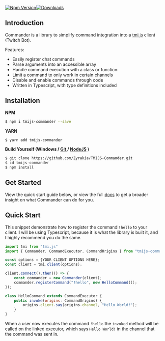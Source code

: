 [![Npm Version](https://img.shields.io/npm/v/tmijs-commander.svg?style=flat)](https://www.npmjs.org/package/tmijs-commander)[![Downloads](https://img.shields.io/npm/dm/tmijs-commander.svg?style=flat)](https://www.npmjs.org/package/tmijs-commander)

## Introduction

Commander is a library to simplify command integration into a [tmi.js](https://github.com/tmijs/tmi.js) client (Twitch Bot).

Features:

- Easily register chat commands
- Parse arguments into an accessible array
- Handle command execution with a class or function
- Limit a command to only work in certain channels
- Disable and enable commands through code
- Written in Typescript, with type definitions included

## Installation

**NPM**

```bash
$ npm i tmijs-commander --save
```

**YARN**

```bash
$ yarn add tmijs-commander
```

**Build Yourself (Windows / [Git ](https://git-scm.com/downloads) / [NodeJS](https://nodejs.org/en/download/) )**

```bash
$ git clone https://github.com/Zyrakia/TMIJS-Commander.git
$ cd tmijs-commander
$ npm install
```
## Get Started
View the quick start guide below, or view the full [docs](https://github.com/Zyrakia/TMIJS-Commander/blob/master/DOCS.md) to get a broader insight on what Commander can do for you.

## Quick Start

This snippet demonstrate how to register the command `!hello` to your client. I will be using Typescript, because it is what the library is built it, and I highly recommend you do the same.

```javascript
import tmi from "tmi.js"
import { Commander, CommandExecutor, CommandOrigins } from "tmijs-commander";

const options = {YOUR CLIENT OPTIONS HERE};
const client = tmi.client(options);

client.connect().then(() => {
    const commander = new Commander(client);
    commander.registerCommand("!hello", new HelloCommand());
});

class HelloCommand extends CommandExecutor {
    public invoke(origins: CommandOrigins) {
        origins.client.say(origins.channel, "Hello World!");
    }
}
```

When a user now executes the command `!hello` the `invoked` method will be called on the linked executor, which says `Hello World!` in the channel that the command was sent in.